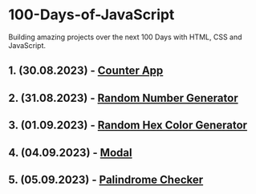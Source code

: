 # 100-Days-of-JavaScript
 Building amazing projects over the next 100 Days with HTML, CSS and JavaScript.

## 1. (30.08.2023) - [Counter App](https://github.com/burakcersit/100-Days-of-JavaScript/tree/main/--%201.%20Counter%20App)

## 2. (31.08.2023) - [Random Number Generator](https://github.com/burakcersit/100-Days-of-JavaScript/tree/main/--%202.%20Random%20Number%20Generator)

## 3. (01.09.2023) - [Random Hex Color Generator](https://github.com/burakcersit/100-Days-of-JavaScript/tree/main/--%203.%20Random%20Hex%20Color%20Generator)

## 4. (04.09.2023) - [Modal](https://github.com/burakcersit/100-Days-of-JavaScript/tree/main/--%204.%20Modal)

## 5. (05.09.2023) - [Palindrome Checker](https://github.com/burakcersit/100-Days-of-JavaScript/tree/main/--%205.%20Palindrome%20Checker)

